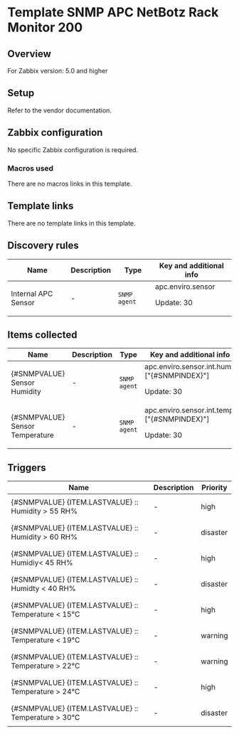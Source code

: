 # Template SNMP APC NetBotz Rack Monitor 200

## Overview

For Zabbix version: 5.0 and higher

## Setup

Refer to the vendor documentation.

## Zabbix configuration

No specific Zabbix configuration is required.

### Macros used

There are no macros links in this template.

## Template links

There are no template links in this template.

## Discovery rules

|Name|Description|Type|Key and additional info|
|----|-----------|----|----|
|Internal APC Sensor|<p>-</p>|`SNMP agent`|apc.enviro.sensor<p>Update: 30</p>|
## Items collected

|Name|Description|Type|Key and additional info|
|----|-----------|----|----|
|{#SNMPVALUE} Sensor Humidity|<p>-</p>|`SNMP agent`|apc.enviro.sensor.int.hum.["{#SNMPINDEX}"]<p>Update: 30</p>|
|{#SNMPVALUE} Sensor Temperature|<p>-</p>|`SNMP agent`|apc.enviro.sensor.int.temp.["{#SNMPINDEX}"]<p>Update: 30</p>|
## Triggers

|Name|Description|Priority|
|----|-----------|----|
|{#SNMPVALUE} {ITEM.LASTVALUE} :: Humidity > 55 RH%|<p>-</p>|high|
|{#SNMPVALUE} {ITEM.LASTVALUE}  :: Humidity > 60 RH%|<p>-</p>|disaster|
|{#SNMPVALUE} {ITEM.LASTVALUE}  :: Humidiy< 45 RH%|<p>-</p>|high|
|{#SNMPVALUE} {ITEM.LASTVALUE} :: Humidty < 40 RH%|<p>-</p>|disaster|
|{#SNMPVALUE} {ITEM.LASTVALUE} :: Temperature < 15°C|<p>-</p>|high|
|{#SNMPVALUE} {ITEM.LASTVALUE} :: Temperature < 19°C|<p>-</p>|warning|
|{#SNMPVALUE} {ITEM.LASTVALUE} :: Temperature > 22°C|<p>-</p>|warning|
|{#SNMPVALUE} {ITEM.LASTVALUE} :: Temperature > 24°C|<p>-</p>|high|
|{#SNMPVALUE} {ITEM.LASTVALUE} :: Temperature > 30°C|<p>-</p>|disaster|
